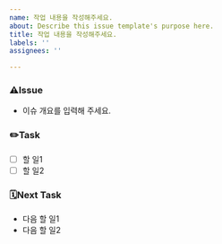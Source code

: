 ```yaml
---
name: 작업 내용을 작성해주세요.
about: Describe this issue template's purpose here.
title: 작업 내용을 작성해주세요.
labels: ''
assignees: ''

---
```


### ⚠️Issue
- 이슈 개요를 입력해 주세요.

### ✏️Task
- [ ] 할 일1
- [ ] 할 일2

### 🗓Next Task
- 다음 할 일1
- 다음 할 일2
